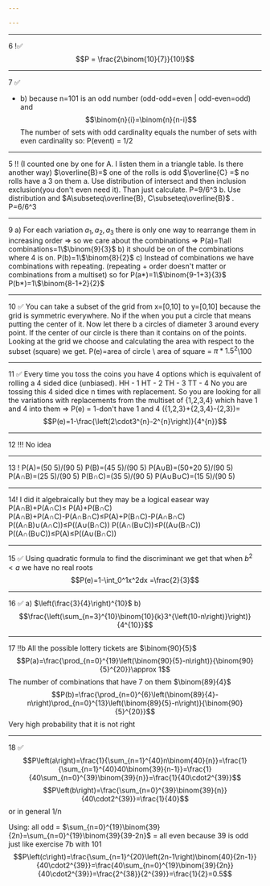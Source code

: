 ```yaml
---

---
```

---
6 !✅
$$P = \frac{2\binom{10}{7}}{10!}$$

---
7 ✅
- b) because n=101 is an odd number (odd-odd=even | odd-even=odd) and
$$\binom{n}{i}=\binom{n}{n-i}$$
The number of sets with odd cardinality equals the number of sets with even cardinality
so:
P(event) = 1/2

---
5 !!
(I counted one by one for A. I listen them in a triangle table. Is there another way)
$\overline{B}=$ one of the rolls is odd
$\overline{C} =$ no rolls have a 3 on them
a. Use distribution of intersect and then inclusion exclusion(you don't even need it). Than just calculate. P=9/6^3
b. Use distribution and $A\subseteq\overline{B}, C\subseteq\overline{B}$ . P=6/6^3

---
9
a) For each variation  $a_1, a_2, a_3$ there is only one way to rearrange them in increasing order => so we care about the combinations => P(a)=1\\all combinations=1\\$\binom{9}{3}$
b) it should be on of the combinations where 4 is on. P(b)=1\\$\binom{8}{2}$
c) Instead of combinations we have combinations with repeating. (repeating + order doesn't matter or combinations from a multiset)
so for 
P(a*)=1\\$\binom{9-1+3}{3}$
P(b*)=1\\$\binom{8-1+2}{2}$

---
10 ✅
You can take a subset of the grid from x=[0,10] to y=[0,10] because the grid is symmetric everywhere. No if the when you put a circle that means putting the center of it.  Now let there b a circles of diameter 3 around every point. If the center of our circle is there than it contains on of the points. Looking at the grid we choose and calculating the area with respect to the subset (square) we get. P(e)=area of circle \\ area of square = $\pi*1.5^2$\\$100$

---
11 ✅
Every time you toss the coins you have 4 options which is equivalent of rolling a 4 sided dice (unbiased).
HH - 1  HT - 2  TH - 3  TT - 4
No you are tossing this 4 sided dice n times with replacement.
So you are looking for all the variations with replacements from the multiset of {1,2,3,4} which have 1 and 4 into them => P(e) = 1-don't have 1 and 4 ({1,2,3}+{2,3,4}-{2,3})=
$$P(e)=1-\frac{\left(2\cdot3^{n}-2^{n}\right)}{4^{n}}$$

---
12 !!!
No idea

---
13 !
P(A)=(50 5)/(90 5)  P(B)=(45 5)/(90 5)  P(A$\cup$B)=(50+20  5)/(90  5) P(A$\cap$B)=(25 5)/(90 5)  P(B$\cap$C)=(35 5)/(90 5)  P(A$\cup$B$\cup$C)=(15 5)/(90 5)

---
14!
I did it algebraically but they may be a logical easear way
P(A$\cap$B)+P(A$\cap$C)$\leq$ P(A)+P(B$\cap$C)  
P(A$\cap$B)+P(A$\cap$C)-P(A$\cap$B$\cap$C)$\leq$P(A)+P(B$\cap$C)-P(A$\cap$B$\cap$C)
P((A$\cap$B)$\cup$(A$\cap$C))$\leq$P((A$\cup$(B$\cap$C))
P((A$\cap$(B$\cup$C))$\leq$P((A$\cup$(B$\cap$C))
P((A$\cap$(B$\cup$C))$\leq$P(A)$\leq$P((A$\cup$(B$\cap$C))

---
15 ✅
Using quadratic formula to find the discriminant we get that  when $b^2< a$  we have no real roots
$$P(e)=1-\int_0^1x^2dx =\frac{2}{3}$$

---
16 ✅
a) $\left(\frac{3}{4}\right)^{10}$
b) $$\frac{\left(\sum_{n=3}^{10}\binom{10}{k}3^{\left(10-n\right)}\right)}{4^{10}}$$

---
17 !!b
All the possible lottery tickets are $\binom{90}{5}$ 
$$P(a)=\frac{\prod_{n=0}^{19}\left(\binom{90}{5}-n\right)}{\binom{90}{5}^{20}}\approx 1$$
The number of combinations that have 7 on them $\binom{89}{4}$ 
$$P(b)=\frac{\prod_{n=0}^{6}\left(\binom{89}{4}-n\right)\prod_{n=0}^{13}\left(\binom{89}{5}-n\right)}{\binom{90}{5}^{20}}$$
Very high probability that it is not right

---
18 ✅
$$P\left(a\right)=\frac{1}{\sum_{n=1}^{40}n\binom{40}{n}}=\frac{1}{\sum_{n=1}^{40}40\binom{39}{n-1}}=\frac{1}{40\sum_{n=0}^{39}\binom{39}{n}}=\frac{1}{40\cdot2^{39}}$$
$$P\left(b\right)=\frac{\sum_{n=0}^{39}\binom{39}{n}}{40\cdot2^{39}}=\frac{1}{40}$$
or in general 1/n

Using: 
all odd = $\sum_{n=0}^{19}\binom{39}{2n}=\sum_{n=0}^{19}\binom{39}{39-2n}$ = all even     because 39 is odd just like exercise 7b with 101
$$P\left(c\right)=\frac{\sum_{n=1}^{20}\left(2n-1\right)\binom{40}{2n-1}}{40\cdot2^{39}}=\frac{40\sum_{n=0}^{19}\binom{39}{2n}}{40\cdot2^{39}}=\frac{2^{38}}{2^{39}}=\frac{1}{2}=0.5$$
